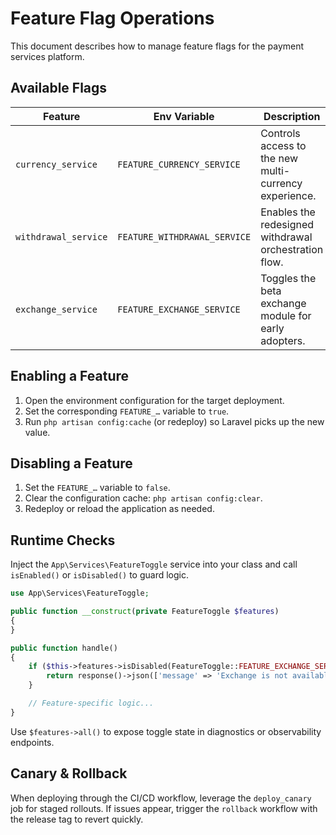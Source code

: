 # Feature Flag Operations

This document describes how to manage feature flags for the payment services platform.

## Available Flags

| Feature | Env Variable | Description |
| --- | --- | --- |
| `currency_service` | `FEATURE_CURRENCY_SERVICE` | Controls access to the new multi-currency experience. |
| `withdrawal_service` | `FEATURE_WITHDRAWAL_SERVICE` | Enables the redesigned withdrawal orchestration flow. |
| `exchange_service` | `FEATURE_EXCHANGE_SERVICE` | Toggles the beta exchange module for early adopters. |

## Enabling a Feature

1. Open the environment configuration for the target deployment.
2. Set the corresponding `FEATURE_…` variable to `true`.
3. Run `php artisan config:cache` (or redeploy) so Laravel picks up the new value.

## Disabling a Feature

1. Set the `FEATURE_…` variable to `false`.
2. Clear the configuration cache: `php artisan config:clear`.
3. Redeploy or reload the application as needed.

## Runtime Checks

Inject the `App\Services\FeatureToggle` service into your class and call `isEnabled()` or `isDisabled()` to guard logic.

```php
use App\Services\FeatureToggle;

public function __construct(private FeatureToggle $features)
{
}

public function handle()
{
    if ($this->features->isDisabled(FeatureToggle::FEATURE_EXCHANGE_SERVICE)) {
        return response()->json(['message' => 'Exchange is not available'], 403);
    }

    // Feature-specific logic...
}
```

Use `$features->all()` to expose toggle state in diagnostics or observability endpoints.

## Canary & Rollback

When deploying through the CI/CD workflow, leverage the `deploy_canary` job for staged rollouts. If issues appear, trigger the `rollback` workflow with the release tag to revert quickly.
